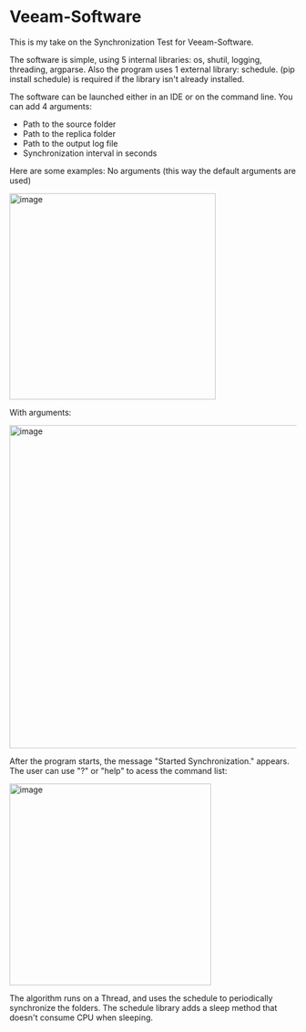 # Veeam-Software

This is my take on the Synchronization Test for Veeam-Software.

The software is simple, using 5 internal libraries: os, shutil, logging, threading, argparse. 
Also the program uses 1 external library: schedule. (pip install schedule) is required if the library isn't already installed.

The software can be launched either in an IDE or on the command line. You can add 4 arguments:
  - Path to the source folder
  - Path to the replica folder
  - Path to the output log file
  - Synchronization interval in seconds

Here are some examples:
No arguments (this way the default arguments are used)

<img width="362" alt="image" src="https://github.com/qetlife/Veeam-Software/assets/120670346/a28cf3db-f66e-46a8-a5c4-115050194d82">




With arguments:

<img width="567" alt="image" src="https://github.com/qetlife/Veeam-Software/assets/120670346/a7a7227f-c1da-41c8-b82b-2e47e74ba7f4">


After the program starts, the message "Started Synchronization." appears.
The user can use "?" or "help" to acess the command list:

<img width="354" alt="image" src="https://github.com/qetlife/Veeam-Software/assets/120670346/c80d989d-50d7-46e5-996a-7060f01d0d68">


The algorithm runs on a Thread, and uses the schedule to periodically synchronize the folders. The schedule library adds a sleep method that doesn't consume CPU when sleeping.
